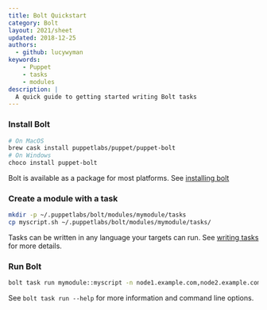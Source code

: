 ```yaml
---
title: Bolt Quickstart
category: Bolt
layout: 2021/sheet
updated: 2018-12-25
authors:
  - github: lucywyman
keywords:
    - Puppet
    - tasks
    - modules
description: |
  A quick guide to getting started writing Bolt tasks
---
```


### Install Bolt

```bash
# On MacOS
brew cask install puppetlabs/puppet/puppet-bolt
# On Windows
choco install puppet-bolt
```

Bolt is available as a package for most platforms. See [installing bolt](https://puppet.com/docs/bolt/latest/bolt_installing.html)

### Create a module with a task

```bash
mkdir -p ~/.puppetlabs/bolt/modules/mymodule/tasks
cp myscript.sh ~/.puppetlabs/bolt/modules/mymodule/tasks/
```

Tasks can be written in any language your targets can run. See [writing tasks](https://puppet.com/docs/bolt/latest/writing_tasks.html) for more details.

### Run Bolt

```bash
bolt task run mymodule::myscript -n node1.example.com,node2.example.com --private-key ~/.ssh/id_rsa-private
```

See `bolt task run --help` for more information and command line options.
